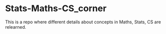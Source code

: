 # Stats-Maths-CS_corner
This is  a repo where different details about concepts in Maths, Stats, CS are relearned.
